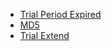 - [Trial Period Expired](trial-period-expired-exception.md)
- [MD5](md5-exception.md)
- [Trial Extend](trial.md)
